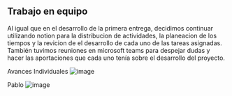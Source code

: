 ## Trabajo en equipo
Al igual que en el desarrollo de la primera entrega, decidimos continuar utilizando notion para la distribucion de actividades, la planeacion de los tiempos y la revicion de el desarrollo de cada uno de las tareas asignadas. También tuvimos reuniones en microsoft teams para despejar dudas y hacer las aportaciones que cada uno tenía sobre el desarrollo del proyecto.

Avances Individuales
![image](https://user-images.githubusercontent.com/90399267/142078482-2d80298e-eddc-4d60-b220-462ac69de41c.png)

Pablo
![image](https://user-images.githubusercontent.com/90399267/142079529-d73ce0cc-4496-4cf9-bab0-e5efa807998e.png)



